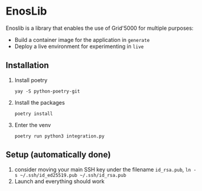 # EnosLib

Enoslib is a library that enables the use of Grid'5000 for multiple purposes:
- Build a container image for the application in `generate`
- Deploy a live environment for experimenting in `live`

## Installation
1. Install poetry
    ```shell
    yay -S python-poetry-git
    ```
2. Install the packages
    ```shell
    poetry install
    ```
3. Enter the venv
    ```shell
    poetry run python3 integration.py
    ```

## Setup (automatically done)
1. consider moving your main SSH key under the filename `id_rsa.pub`, `ln -s ~/.ssh/id_ed25519.pub ~/.ssh/id_rsa.pub`
2. Launch and everything should work


